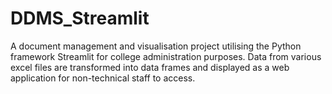 # DDMS_Streamlit
A document management and visualisation project utilising the Python framework Streamlit for college administration purposes. Data from various excel files are transformed into data frames and displayed as a web application for non-technical staff to access. 
